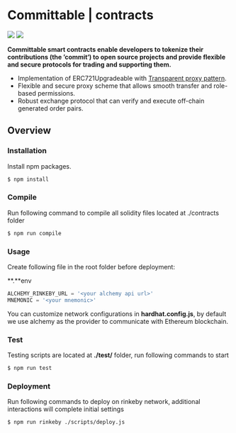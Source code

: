 # Committable | contracts

 ![](https://img.shields.io/badge/npm-8.0.0-blue)  ![](https://img.shields.io/badge/node-16.11.4-green)

**Committable smart contracts enable developers to tokenize their contributions (the ’commit‘) to open source projects and provide flexible and secure protocols for trading and supporting them.**

- Implementation of ERC721Upgradeable with [Transparent proxy pattern](https://blog.openzeppelin.com/the-transparent-proxy-pattern/).
- Flexible and secure proxy scheme that allows smooth transfer and role-based permissions.
- Robust exchange protocol that can verify and execute off-chain generated order pairs.

## Overview

### Installation

Install npm packages.

```bash
$ npm install
```

### Compile

Run following command to compile all solidity files located at ./contracts folder

```bash
$ npm run compile
```

### Usage

Create following file in the root folder before deployment:

**.**env

```javascript
ALCHEMY_RINKEBY_URL = '<your alchemy api url>'
MNEMONIC = '<your mnemonic>'
```

You can customize network configurations in **hardhat.config.js**, by default we use alchemy as the provider to communicate with Ethereum blockchain.

### Test

Testing scripts are located at **./test/** folder, run following commands to start 

```bash
$ npm run test
```

### Deployment

Run following commands to deploy on rinkeby network, additional interactions will complete initial settings

```bash
$ npm run rinkeby ./scripts/deploy.js
```



